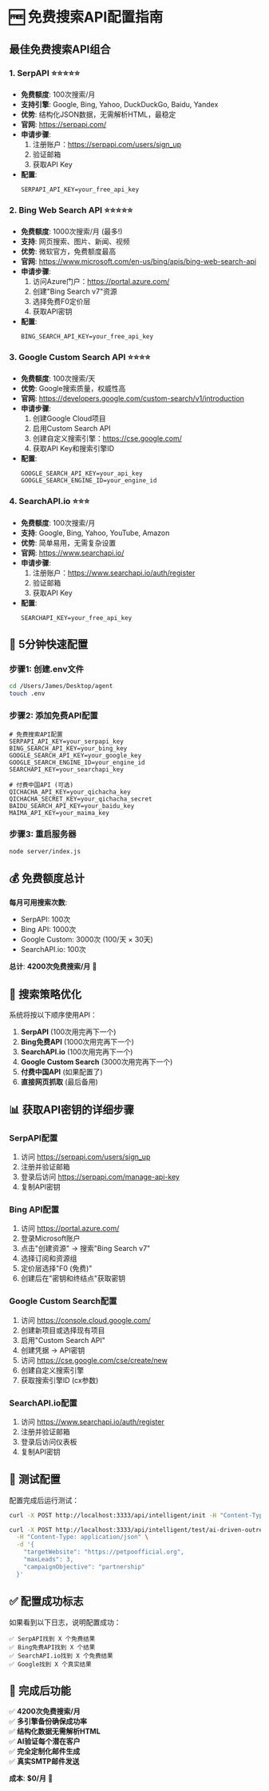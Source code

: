 # 🆓 免费搜索API配置指南

## 最佳免费搜索API组合

### 1. **SerpAPI** ⭐⭐⭐⭐⭐
- **免费额度**: 100次搜索/月
- **支持引擎**: Google, Bing, Yahoo, DuckDuckGo, Baidu, Yandex
- **优势**: 结构化JSON数据，无需解析HTML，最稳定
- **官网**: https://serpapi.com/
- **申请步骤**:
  1. 注册账户：https://serpapi.com/users/sign_up
  2. 验证邮箱
  3. 获取API Key
- **配置**:
  ```env
  SERPAPI_API_KEY=your_free_api_key
  ```

### 2. **Bing Web Search API** ⭐⭐⭐⭐⭐
- **免费额度**: 1000次搜索/月 (最多!)
- **支持**: 网页搜索、图片、新闻、视频
- **优势**: 微软官方，免费额度最高
- **官网**: https://www.microsoft.com/en-us/bing/apis/bing-web-search-api
- **申请步骤**:
  1. 访问Azure门户：https://portal.azure.com/
  2. 创建"Bing Search v7"资源
  3. 选择免费F0定价层
  4. 获取API密钥
- **配置**:
  ```env
  BING_SEARCH_API_KEY=your_free_api_key
  ```

### 3. **Google Custom Search API** ⭐⭐⭐⭐
- **免费额度**: 100次搜索/天
- **优势**: Google搜索质量，权威性高
- **官网**: https://developers.google.com/custom-search/v1/introduction
- **申请步骤**:
  1. 创建Google Cloud项目
  2. 启用Custom Search API
  3. 创建自定义搜索引擎：https://cse.google.com/
  4. 获取API Key和搜索引擎ID
- **配置**:
  ```env
  GOOGLE_SEARCH_API_KEY=your_api_key
  GOOGLE_SEARCH_ENGINE_ID=your_engine_id
  ```

### 4. **SearchAPI.io** ⭐⭐⭐
- **免费额度**: 100次搜索/月
- **支持**: Google, Bing, Yahoo, YouTube, Amazon
- **优势**: 简单易用，无需复杂设置
- **官网**: https://www.searchapi.io/
- **申请步骤**:
  1. 注册账户：https://www.searchapi.io/auth/register
  2. 验证邮箱
  3. 获取API Key
- **配置**:
  ```env
  SEARCHAPI_KEY=your_free_api_key
  ```

## 🚀 5分钟快速配置

### 步骤1: 创建.env文件
```bash
cd /Users/James/Desktop/agent
touch .env
```

### 步骤2: 添加免费API配置
```env
# 免费搜索API配置
SERPAPI_API_KEY=your_serpapi_key
BING_SEARCH_API_KEY=your_bing_key
GOOGLE_SEARCH_API_KEY=your_google_key
GOOGLE_SEARCH_ENGINE_ID=your_engine_id
SEARCHAPI_KEY=your_searchapi_key

# 付费中国API (可选)
QICHACHA_API_KEY=your_qichacha_key
QICHACHA_SECRET_KEY=your_qichacha_secret
BAIDU_SEARCH_API_KEY=your_baidu_key
MAIMA_API_KEY=your_maima_key
```

### 步骤3: 重启服务器
```bash
node server/index.js
```

## 💰 免费额度总计

**每月可用搜索次数**:
- SerpAPI: 100次
- Bing API: 1000次  
- Google Custom: 3000次 (100/天 × 30天)
- SearchAPI.io: 100次

**总计**: **4200次免费搜索/月** 🎉

## 🎯 搜索策略优化

系统将按以下顺序使用API：

1. **SerpAPI** (100次用完再下一个)
2. **Bing免费API** (1000次用完再下一个)  
3. **SearchAPI.io** (100次用完再下一个)
4. **Google Custom Search** (3000次用完再下一个)
5. **付费中国API** (如果配置了)
6. **直接网页抓取** (最后备用)

## 📊 获取API密钥的详细步骤

### SerpAPI配置
1. 访问 https://serpapi.com/users/sign_up
2. 注册并验证邮箱
3. 登录后访问 https://serpapi.com/manage-api-key
4. 复制API密钥

### Bing API配置
1. 访问 https://portal.azure.com/
2. 登录Microsoft账户
3. 点击"创建资源" → 搜索"Bing Search v7"
4. 选择订阅和资源组
5. 定价层选择"F0 (免费)"
6. 创建后在"密钥和终结点"获取密钥

### Google Custom Search配置
1. 访问 https://console.cloud.google.com/
2. 创建新项目或选择现有项目
3. 启用"Custom Search API"
4. 创建凭据 → API密钥
5. 访问 https://cse.google.com/cse/create/new
6. 创建自定义搜索引擎
7. 获取搜索引擎ID (cx参数)

### SearchAPI.io配置
1. 访问 https://www.searchapi.io/auth/register
2. 注册并验证邮箱
3. 登录后访问仪表板
4. 复制API密钥

## 🧪 测试配置

配置完成后运行测试：

```bash
curl -X POST http://localhost:3333/api/intelligent/init -H "Content-Type: application/json"

curl -X POST http://localhost:3333/api/intelligent/test/ai-driven-outreach \
  -H "Content-Type: application/json" \
  -d '{
    "targetWebsite": "https://petpoofficial.org",
    "maxLeads": 3,
    "campaignObjective": "partnership"
  }'
```

## ✅ 配置成功标志

如果看到以下日志，说明配置成功：
```
✅ SerpAPI找到 X 个免费结果
✅ Bing免费API找到 X 个结果  
✅ SearchAPI.io找到 X 个免费结果
✅ Google找到 X 个真实结果
```

## 🎉 完成后功能

✅ **4200次免费搜索/月**  
✅ **多引擎备份确保成功率**  
✅ **结构化数据无需解析HTML**  
✅ **AI验证每个潜在客户**  
✅ **完全定制化邮件生成**  
✅ **真实SMTP邮件发送**

**成本**: **$0/月** 🎊